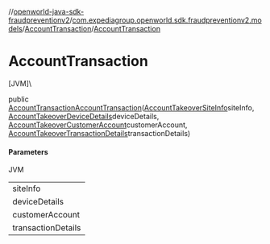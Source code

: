 //[openworld-java-sdk-fraudpreventionv2](../../../index.md)/[com.expediagroup.openworld.sdk.fraudpreventionv2.models](../index.md)/[AccountTransaction](index.md)/[AccountTransaction](-account-transaction.md)

# AccountTransaction

[JVM]\

public [AccountTransaction](index.md)[AccountTransaction](-account-transaction.md)([AccountTakeoverSiteInfo](../-account-takeover-site-info/index.md)siteInfo, [AccountTakeoverDeviceDetails](../-account-takeover-device-details/index.md)deviceDetails, [AccountTakeoverCustomerAccount](../-account-takeover-customer-account/index.md)customerAccount, [AccountTakeoverTransactionDetails](../-account-takeover-transaction-details/index.md)transactionDetails)

#### Parameters

JVM

| |
|---|
| siteInfo |
| deviceDetails |
| customerAccount |
| transactionDetails |
